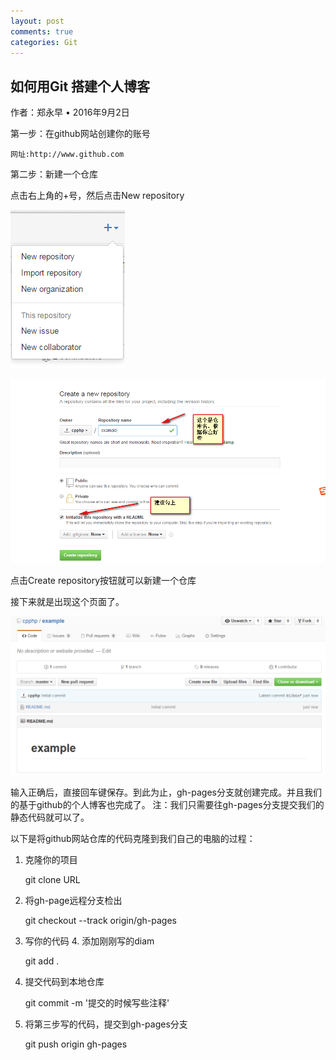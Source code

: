 ```yaml
---
layout: post
comments: true
categories: Git
---
```


## 如何用Git 搭建个人博客

作者：郑永早 • 2016年9月2日

第一步：在github网站创建你的账号

	网址:http://www.github.com

第二步：新建一个仓库

点击右上角的+号，然后点击New repository

![](./img/1.png)

![](./img/2.png)

点击Create repository按钮就可以新建一个仓库


接下来就是出现这个页面了。

![](./img/3.png)

输入正确后，直接回车键保存。到此为止，gh-pages分支就创建完成。并且我们的基于github的个人博客也完成了。
注：我们只需要往gh-pages分支提交我们的静态代码就可以了。

以下是将github网站仓库的代码克隆到我们自己的电脑的过程：

1. 克隆你的项目

	git clone URL

2. 将gh-page远程分支检出

	git checkout --track origin/gh-pages

3. 写你的代码 4. 添加刚刚写的diam

	git add .

5. 提交代码到本地仓库

	git commit -m '提交的时候写些注释'

6. 将第三步写的代码，提交到gh-pages分支

	git push origin gh-pages


